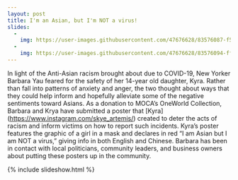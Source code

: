 ```yaml
---
layout: post
title: I'm an Asian, but I'm NOT a virus!
slides:
  -
    img: https://user-images.githubusercontent.com/47676628/83576087-f5c1f900-a4fe-11ea-94eb-201743a1a238.jpg
  -
    img: https://user-images.githubusercontent.com/47676628/83576094-ff4b6100-a4fe-11ea-9341-ec3ebd075f6a.jpg
---
```


In light of the Anti-Asian racism brought about due to COVID-19, New Yorker Barbara Yau feared for the safety of her 14-year old daughter, Kyra.  Rather than fall into patterns of anxiety and anger, the two thought about ways that they could help inform and hopefully alleviate some of the negative sentiments toward Asians.  As a donation to MOCA’s OneWorld Collection, Barbara and Krya have submitted a poster that [Kyra] (https://www.instagram.com/skye_artemis/) created to deter the acts of racism and inform victims on how to report such incidents.  Kyra’s poster features the graphic of a girl in a mask and declares in red “I am Asian but I am NOT a virus,” giving info in both English and Chinese.  Barbara has been in contact with local politicians, community leaders, and business owners about putting these posters up in the community.  

{% include slideshow.html %}



